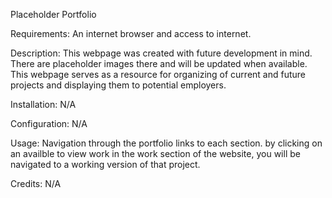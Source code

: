 Placeholder Portfolio

Requirements:
An internet browser and access to internet.


Description:
This webpage was created with future development in mind. There are placeholder images there and will be updated when available. This webpage serves as a resource for organizing of current and future projects and displaying them to potential employers.

Installation:
N/A

Configuration:
N/A


Usage:
 Navigation through the portfolio links to each section. by clicking on an availble to view work in the work section of the website, you will be navigated to a working version of that project.

Credits:
N/A